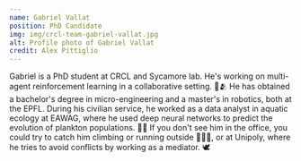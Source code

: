 ```yaml
---
name: Gabriel Vallat
position: PhD Candidate
img: img/crcl-team-gabriel-vallat.jpg
alt: Profile photo of Gabriel Vallat
credit: Alex Pittiglio
---
```

Gabriel is a PhD student at CRCL and Sycamore lab. He's working on multi-agent reinforcement learning in a collaborative setting. 🦾🫂
He has obtained a bachelor's degree in micro-engineering and a master's in robotics, both at the EPFL. During his civilian service, he worked as a data analyst in aquatic ecology at EAWAG, where he used deep neural networks to predict the evolution of plankton populations. 🦠🦆
If you don't see him in the office, you could try to catch him climbing or running outside 🧗‍♂️👣, or at Unipoly, where he tries to avoid conflicts by working as a mediator. 🕊️